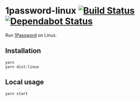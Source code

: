# 1password-linux [![Build Status](https://api.travis-ci.org/ffflorian/1password-linux.svg?branch=master)](https://travis-ci.org/ffflorian/1password-linux/) [![Dependabot Status](https://api.dependabot.com/badges/status?host=github&repo=ffflorian/1password-linux)](https://dependabot.com)

Run [1Password](https://1password.com) on Linux.

## Installation
```
yarn
yarn dist:linux
```

## Local usage
```
yarn start
```
